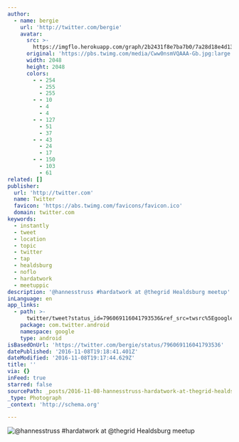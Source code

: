 ```yaml
---
author:
  - name: bergie
    url: 'http://twitter.com/bergie'
    avatar:
      src: >-
        https://imgflo.herokuapp.com/graph/2b2431f8e7ba7b0/7a28d18e4d139e0babe22d53e8bd7f6b/noop.jpg?input=https%3A%2F%2Fpbs.twimg.com%2Fmedia%2FCww0nsmVQAAA-Gb.jpg%3Alarge
      original: 'https://pbs.twimg.com/media/Cww0nsmVQAAA-Gb.jpg:large'
      width: 2048
      height: 2048
      colors:
        - - 254
          - 255
          - 255
        - - 10
          - 4
          - 4
        - - 127
          - 51
          - 37
        - - 43
          - 24
          - 17
        - - 150
          - 103
          - 61
related: []
publisher:
  url: 'http://twitter.com'
  name: Twitter
  favicon: 'https://abs.twimg.com/favicons/favicon.ico'
  domain: twitter.com
keywords:
  - instantly
  - tweet
  - location
  - topic
  - twitter
  - tap
  - healdsburg
  - noflo
  - hardatwork
  - meetuppic
description: '@hannesstruss #hardatwork at @thegrid Healdsburg meetup'
inLanguage: en
app_links:
  - path: >-
      twitter/tweet?status_id=796069116041793536&ref_src=twsrc%5Egoogle%7Ctwcamp%5Eandroidseo%7Ctwgr%5Estatus%7Ctwterm%5E796069116041793536
    package: com.twitter.android
    namespace: google
    type: android
isBasedOnUrl: 'https://twitter.com/bergie/status/796069116041793536'
datePublished: '2016-11-08T19:18:41.401Z'
dateModified: '2016-11-08T19:17:44.629Z'
title: ''
via: {}
inFeed: true
starred: false
sourcePath: _posts/2016-11-08-hannesstruss-hardatwork-at-thegrid-healdsburg-meetup.md
_type: Photograph
_context: 'http://schema.org'

---
```

![@hannesstruss #hardatwork at @thegrid Healdsburg meetup](https://pbs.twimg.com/media/Cww0nsmVQAAA-Gb.jpg:large)